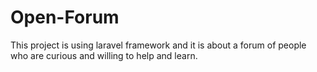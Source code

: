 # Open-Forum
This project is using laravel framework and it is about a forum of people who are curious and willing to help and learn.
